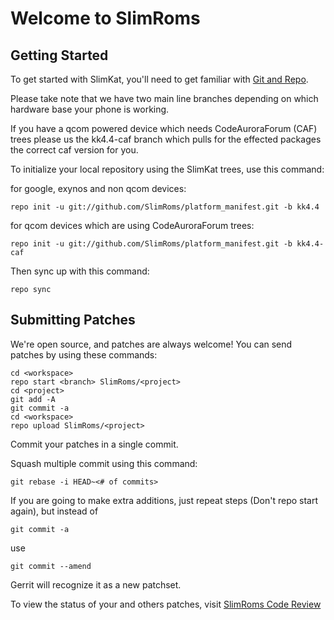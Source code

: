 Welcome to SlimRoms
===================


Getting Started
---------------

To get started with SlimKat, you'll need to get familiar with
[Git and Repo](https://source.android.com/source/using-repo.html).

Please take note that we have two main line branches depending on
which hardware base your phone is working.

If you have a qcom powered device which needs CodeAuroraForum (CAF)
trees please us the kk4.4-caf branch which pulls for the effected packages
the correct caf version for you.

To initialize your local repository using the SlimKat trees, use this command:


for google, exynos and non qcom devices:

	repo init -u git://github.com/SlimRoms/platform_manifest.git -b kk4.4


for qcom devices which are using CodeAuroraForum trees:

	repo init -u git://github.com/SlimRoms/platform_manifest.git -b kk4.4-caf



Then sync up with this command:

	repo sync



Submitting Patches
------------------

We're open source, and patches are always welcome!
You can send patches by using these commands:

    cd <workspace>
    repo start <branch> SlimRoms/<project>
    cd <project>
    git add -A
    git commit -a
    cd <workspace>
    repo upload SlimRoms/<project>

Commit your patches in a single commit.

Squash multiple commit using this command:

	git rebase -i HEAD~<# of commits>

If you are going to make extra additions, just repeat steps (Don't repo start again), but instead of

	git commit -a

use

	git commit --amend

Gerrit will recognize it as a new patchset.

To view the status of your and others patches, visit [SlimRoms Code Review](http://gerrit.slimroms.net)
